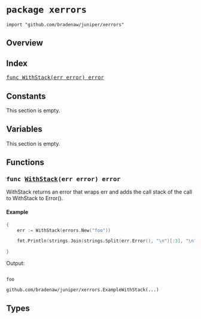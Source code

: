 # `package xerrors`

```
import "github.com/bradenaw/juniper/xerrors"
```

## Overview



## Index

<samp><a href="#WithStack">func WithStack(err error) error</a></samp>


## Constants

This section is empty.

## Variables

This section is empty.

## Functions

<h3><a id="WithStack"></a><samp>func <a href="#WithStack">WithStack</a>(err error) error</samp></h3>

WithStack returns an error that wraps err and adds the call stack of the call to WithStack to
Error().


#### Example 
```go
{
	err := WithStack(errors.New("foo"))

	fmt.Println(strings.Join(strings.Split(err.Error(), "\n")[:3], "\n"))

}
```

Output:
```text

foo

github.com/bradenaw/juniper/xerrors.ExampleWithStack(...)
```
## Types

